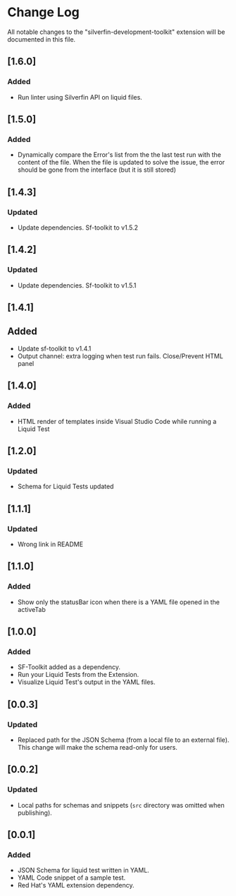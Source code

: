 # Change Log

All notable changes to the "silverfin-development-toolkit" extension will be documented in this file.

## [1.6.0]

### Added

- Run linter using Silverfin API on liquid files.

## [1.5.0]

### Added

- Dynamically compare the Error's list from the the last test run with the content of the file. When the file is updated to solve the issue, the error should be gone from the interface (but it is still stored)

## [1.4.3]

### Updated

- Update dependencies. Sf-toolkit to v1.5.2

## [1.4.2]

### Updated

- Update dependencies. Sf-toolkit to v1.5.1

## [1.4.1]

## Added

- Update sf-toolkit to v1.4.1
- Output channel: extra logging when test run fails. Close/Prevent HTML panel

## [1.4.0]

### Added

- HTML render of templates inside Visual Studio Code while running a Liquid Test

## [1.2.0]

### Updated

- Schema for Liquid Tests updated

## [1.1.1]

### Updated

- Wrong link in README

## [1.1.0]

### Added

- Show only the statusBar icon when there is a YAML file opened in the activeTab

## [1.0.0]

### Added

- SF-Toolkit added as a dependency.
- Run your Liquid Tests from the Extension.
- Visualize Liquid Test's output in the YAML files.

## [0.0.3]

### Updated

- Replaced path for the JSON Schema (from a local file to an external file). This change will make the schema read-only for users.

## [0.0.2]

### Updated

- Local paths for schemas and snippets (`src` directory was omitted when publishing).

## [0.0.1]

### Added

- JSON Schema for liquid test written in YAML.
- YAML Code snippet of a sample test.
- Red Hat's YAML extension dependency.
